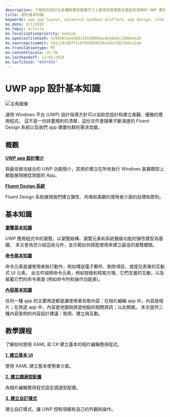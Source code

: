```yaml
---
description: 了解如何設計在各種裝置與螢幕尺寸上都很容易瀏覽且看起來很棒的 UWP 應用程式並撰寫應用程式程式碼。
title: 設計基本知識
keywords: uwp app layout, universal windows platform, app design, interface, uwp app 配置, 通用 Windows 平台,應用程式設計, 介面
ms.date: 3/7/2018
ms.topic: article
ms.localizationpriority: medium
ms.openlocfilehash: 5196503a4a50d1565d00b9ac0e48e6c2d0b6e426
ms.sourcegitcommit: c01c29cd97f1cbf050950526e18e15823b6a12a0
ms.translationtype: MT
ms.contentlocale: zh-TW
ms.lasthandoff: 12/05/2018
ms.locfileid: "8697956"
---
```

# <a name="design-basics-for-uwp-apps"></a>UWP app 設計基本知識

![主角圖像](images/header-design-basics.svg)

通用 Windows 平台 (UWP) 設計指導方針可以協助您設計和建立美觀、優雅的應用程式。 這不是一份詳盡規則的清單，這份文件會隨著不斷演進的 Fluent Design 系統以及我們 app 建置社群的需求改變。 

## <a name="overview"></a>概觀

[**UWP app 設計簡介**](design-and-ui-intro.md)

與最佳做法結合的 UWP 功能簡介，其用於建立在所有執行 Windows 裝置類型上都能展現絕佳效能的 App。

[**Fluent Design 系統**](../fluent-design-system/index.md)

Fluent Design 系統展現我們建立彈性、共鳴和美觀的使用者介面的目標和原則。

## <a name="basics"></a>基本知識

[**瀏覽基本知識**](navigation-basics.md)

UWP 應用程式中的瀏覽，以瀏覽結構、瀏覽元素和系統層級功能的彈性模型為基礎。 本文會為您介紹這些元件，並示範如何搭配使用來建立最佳的瀏覽體驗。

[**命令基本知識**](commanding-basics.md)

命令元素是讓使用者執行動作，例如傳送電子郵件、刪除項目，或提交表單的互動式 UI 元素。 此文件說明命令元素，例如按鈕和核取方塊、它們支援的互動，以及裝載它們的命令表面 (例如命令列和操作功能表)。

[**內容基本知識**](content-basics.md)

任何一種 app 的主要用途都是讓使用者存取內容：在相片編輯 app 中，內容是相片；在旅遊 app 中，內容是地圖與旅遊地點的相關資訊；以此類推。 本文提供三種內容案例的內容設計建議：取用、建立與互動。

## <a name="tutorials"></a>教學課程

了解如何使用 XAML 和 C# 建立基本的相片編輯應用程式。
<!-- <img src="images/landing-page/photolab-50.png" style="{height: 339px}" alt=" " /> -->

[**1. 建立基本 UI**](xaml-basics-ui.md)

使用 XAML 建立基本使用者介面。

[**2. 建立調適型配置**](xaml-basics-adaptive-layout.md)

為相片編輯應用程式設定調適型配置。

[**3. 建立自訂樣式**](xaml-basics-style.md)

建立自訂樣式，讓 UWP 控制項擁有自己的外觀和操作。